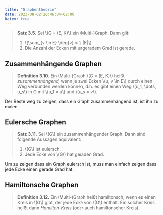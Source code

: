 ```yaml
---
title: "Graphentheorie"
date: 2023-08-02T20:46:04+02:00
katex: true
---
```


> **Satz 3.5.** Sei \\(G = (E, K)\\) ein (Multi-)Graph. Dann gilt:
> 1. \\(\sum_{v \in E} \deg{v} = 2 |K|\\)
> 2. Die Anzahl der Ecken mit ungeradem Grad ist gerade.

## Zusammenhängende Graphen
> **Definition 3.10.** Ein (Multi-)Graph \\(G = (E, K)\\) heißt *zusammenhängend,* wenn je zwei Ecken \\(u, v \in E\\) durch einen Weg verbunden werden können, d.h. es gibt einen Weg \\(u_1, \dots, u_s\\)
in G mit \\(u_1 = u\\) und \\(u_s = v\\).

Der Beste weg zu zeigen, dass ein Graph zusammenhängend ist, ist ihn zu malen.

## Eulersche Graphen

> **Satz 3.11.** Sei \\(G\\) ein zusammenhängender Graph. Dann sind folgende Aussagen äquivalent:
> 1. \\(G\\) ist eulersch.
> 2. Jede Ecke von \\(G\\) hat geraden Grad.

Um zu zeigen dass ein Graph eulersch ist, muss man einfach zeigen dass jede Ecke einen gerade Grad hat.

## Hamiltonsche Graphen

> **Definition 3.12.** Ein (Multi-)Graph heißt hamiltonsch, wenn es einen Kreis in \\(G\\) gibt, der jede Ecke von \\(G\\) enthält. Ein solcher Kreis heißt dann *Hamilton-Kreis* (oder auch hamiltonscher Kreis).